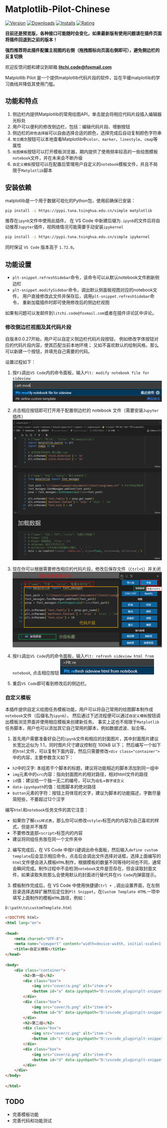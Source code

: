 # Matplotlib-Pilot-Chinese

[![Version](https://img.shields.io/visual-studio-marketplace/v/litchi.plt-snippet?style=flat-square)](https://marketplace.visualstudio.com/items?itemName=litchi.plt-snippet)
[![Downloads](https://img.shields.io/visual-studio-marketplace/d/litchi.plt-snippet?style=flat-square)](https://marketplace.visualstudio.com/items?itemName=litchi.plt-snippet)
[![Installs](https://img.shields.io/visual-studio-marketplace/i/litchi.plt-snippet?style=flat-square)](https://marketplace.visualstudio.com/items?itemName=litchi.plt-snippet)
[![Rating](https://img.shields.io/visual-studio-marketplace/r/litchi.plt-snippet?style=flat-square)](https://marketplace.visualstudio.com/items?itemName=litchi.plt-snippet)


**目前还是预览版，各种接口可能随时会变化，如果最新版有使用问题请在插件页面将插件回退到之前的版本！**

**强烈推荐将此插件配置主视图的右侧（拖拽图标向页面右侧即可），避免侧边栏的反复切换**

欢迎反馈问题和建议到邮箱 **litchi.code@foxmail.com** 

Matplotlib Pilot 是一个提供matplotlib代码片段的软件，旨在平缓matplotlib的学习曲线并降低其使用门槛。

## 功能和特点

1. 侧边栏内提供Matplotlib的常用绘图API，单击就会将相应代码片段插入编辑器光标处
2. 用户可以便利的修改侧边栏，包括：编辑代码片段、增删按钮
3. 侧边栏的`颜色选择器`可以自由选择合适的颜色，选择完成后自动复制颜色字符串
4. `常见概念`按钮可以本地查看Matplotlib中`color`、`marker`、`linestyle`、`cmap`等属性
5. `绘图模板`按钮可以打开模板浏览器，期内提供了使用频率较高的一些绘图模板`notebook`文件，并在未来会不断升级
6. `自定义模板`按钮可以在配置后管理用户自定义的`notebook`模板文件，并且不局限于`Matplotlib`脚本


## 安装依赖

matplotlib是一个用于数据可视化的Python包，使用前确保已安装：
```sh
pip install -i https://pypi.tuna.tsinghua.edu.cn/simple matplotlib
```

推荐在`ipynb`文件中使用此插件，
在 VS Code 中新建后缀为`.ipynb`的文件后将自动推荐`Jupyter`插件，视网络情况可能需要手动安装`ipykernel`
```sh
pip install -i https://pypi.tuna.tsinghua.edu.cn/simple ipykernel
```

同时保证 `VS Code` 版本高于 `1.72.0`。


## 功能设置

* `plt-snippet.refreshSidebar`命令，该命令可以从默认notebook文件刷新侧边栏
* `plt-snippet.modifySidebar`命令，调出默认侧面板视图对应的notebook文件，
    用户直接修改此文件并保存后，调用`plt-snippet.refreshSidebar`命令，
    重新加载插件时即可使用修改后的侧边栏视图


如果有问题可以发邮件到`litchi.code@foxmail.com`或者在插件评论区中评论。

### 修改侧边栏视图及其代码片段
自版本0.0.27开始，用户可以自定义侧边栏代码片段按钮，
例如修改字体按钮对应的代码片段内容，使其匹配当前本地环境；
又如不喜欢默认的绘制风格，那么可以新建一个按钮，并填充自己需要的代码。

设置过程如下：

1. 按`F1`调出`VS Code`内的命令面板，输入`Plt: modify notebook file for sideview`
![modify](media/readme_image/modify.png)

2. 点击相应按钮即可打开用于配置侧边栏的 notebook 文件（需要安装`Jupyter`插件）
![notebook](media/readme_image/notebook.png)

3. 现在你可以根据需要修改相应的代码片段，修改后保存文件（`Ctrl+S`）并关闭
![template_note](media/readme_image/template_note.png)

4. 按`F1`调出`VS Code`内的命令面板，输入`Plt: refresh sideview html from notebook`, 
点击相应按钮
![refresh](media/readme_image/refresh.png)

5. 重启`VS Code`即可看到修改后的侧边栏。



### 自定义模板

本插件提供自定义绘图任务模板功能，用户可以将自己常用的绘图脚本制作成`notebook`文件（后缀名为`ipynb`），
然后通过下述流程便可以通过`自定义模板`按钮调出模板浏览界面并使用相应模板来创建新任务。
事实上这也不局限于`Matplotlib`任务脚本，用户也可以添加其它自己常用的脚本，例如数据滤波、拟合等。

1. 首先用户需要准备好自己的`ipynb`文件和相应的封面图片，其中封面图片建议长宽比近似为 1:1，同时图片尺寸建议控制在 100kB 以下；
然后编写一个如下的`html`文件，可以复制下面内容，然后只需要修改`<div class="container">`中的内容，主要参数含义如下：
+ `h2`中的汉字: 本组若干个脚本的标题，建议将功能相近的脚本添加到同一组中
+ `img`元素中的`src`内容：指向封面图片的相对路径，相对html文件的路径
+ `id`值：建议给一个独一无二的编号，可以为`组名`+`数字或含义`
+ `data-ipynbpath`的值：绘图脚本的绝对路径
+ `button`元素的字符：按钮上将体现的文字，建议为脚本的功能描述，字数尽量简短些，不要超过12个汉字

编写`html`和`notebook`任务文件的其它注意：
+ 如果你了解`css样式表`，那么你可以修改`<style>`标签内的内容为自己喜欢的样式，但是并不推荐
+ 不要修改底部`<script>`标签内的内容
+ 建议将同组任务放在同一个文件夹中


2. 编写完成后，在 VS Code 中按`F1`键调出命令面板，然后输入`define custom template`后会显示相应命令，点击后会调出文件选择对话框，选择上面编写的`html`文件便会进入模板`HTML`制作，根据模板的数量不同等待时间也不同，通常会瞬间完成。制作过程中不会检测`notebook`文件是否存在，但会读取封面文件，如果读取失败那么会使用默认的封面进行替代并在`VS Code`内弹窗提示。

3. 模板制作完成后，在 VS Code 中使用快捷键`Ctrl + ,`调出设置界面，在左侧目录选择选择扩展然后定位到`Plt Snippet`，在`Custom Template HTML`一项中填写上面制作的模板`HTML`路径，例如：
```txt
D:\path\to\customTemplate.html
```

```html
<!DOCTYPE html>
<html lang="en">

<head>
    <meta charset="UTF-8">
    <meta name="viewport" content="width=device-width, initial-scale=1.0">
    <title>自定义模板</title>
</head>

<body>
    <div class="container">
        <h2>第一组</h2>
        <div class="box">
            <img src="cover/a.png" alt="item-a">
            <button id="a" data-ipynbpath="D:\vscode_plugin\plt-snippet\customTemplate\notebook\a.ipynb">item-a</button>
        </div>
        <div class="box">
            <img src="cover/b.png" alt="item-b">
            <button id="b" data-ipynbpath="D:\vscode_plugin\plt-snippet\customTemplate\notebook\b.ipynb">item-b</button>
        </div>
        <h2>第二组</h2>
        <div class="box">
            <img src="cover/c.png" alt="item-c">
            <button id="c" data-ipynbpath="D:\vscode_plugin\plt-snippet\customTemplate\notebook\c.ipynb">item-c</button>
        </div>
        <div class="box">
            <img src="cover/a.png" alt="item-d">
            <button id="d" data-ipynbpath="D:\vscode_plugin\plt-snippet\customTemplate\notebook\d.ipynb">item-d</button>
        </div>
    </div>
</body>

</html>
```



## TODO

+ 完善模板功能
+ 完善代码和功能测试
